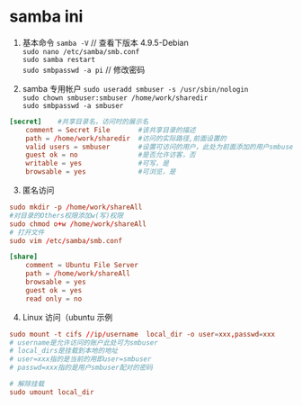# samba ini

1. 基本命令
   `samba -V` // 查看下版本 4.9.5-Debian  
   `sudo nano /etc/samba/smb.conf`  
   `sudo samba restart`  
   `sudo smbpasswd -a pi` // 修改密码

2. samba 专用帐户
   `sudo useradd smbuser -s /usr/sbin/nologin`  
   `sudo chown smbuser:smbuser /home/work/sharedir`  
   `sudo smbpasswd -a smbuser`

```conf
[secret]    #共享目录名，访问时的展示名
    comment = Secret File       #该共享目录的描述
    path = /home/work/sharedir  #访问的实际路径,前面设置的
    valid users = smbuser       #设置可访问的用户，此处为前面添加的用户smbuser（注意users不要拼写错误）
    guest ok = no               #是否允许访客，否
    writable = yes              #可写，是
    browsable = yes             #可浏览，是
```

3. 匿名访问

```conf
sudo mkdir -p /home/work/shareAll
#对目录的Others权限添加w(写)权限
sudo chmod o+w /home/work/shareAll
# 打开文件
sudo vim /etc/samba/smb.conf

[share]
    comment = Ubuntu File Server
    path = /home/work/shareAll
    browsable = yes
    guest ok = yes
    read only = no
```

4. Linux 访问（ubuntu 示例

```conf
sudo mount -t cifs //ip/username  local_dir -o user=xxx,passwd=xxx
# username是允许访问的账户此处可为smbuser
# local_dirs是挂载到本地的地址
# user=xxx指的是当前的用即user=smbuser
# passwd=xxx指的是用户smbuser配对的密码

# 解除挂载
sudo umount local_dir
```
